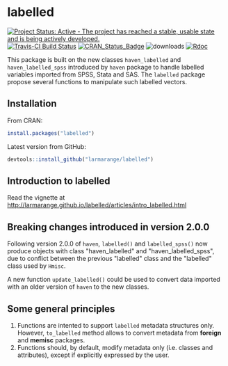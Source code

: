
<!-- README.md is generated from README.Rmd. Please edit that file -->
labelled
========

[![Project Status: Active - The project has reached a stable, usable state and is being actively developed.](http://www.repostatus.org/badges/0.1.0/active.svg)](http://www.repostatus.org/#active) [![Travis-CI Build Status](https://travis-ci.org/larmarange/labelled.svg?branch=master)](https://travis-ci.org/larmarange/labelled) [![CRAN\_Status\_Badge](http://www.r-pkg.org/badges/version/labelled)](https://cran.r-project.org/package=labelled) ![downloads](http://cranlogs.r-pkg.org/badges/grand-total/labelled) [![Rdoc](http://www.rdocumentation.org/badges/version/labelled)](http://www.rdocumentation.org/packages/labelled)

This package is built on the new classes `haven_labelled` and `haven_labelled_spss` introduced by `haven` package to handle labelled variables imported from SPSS, Stata and SAS. The `labelled` package propose several functions to manipulate such labelled vectors.

Installation
------------

From CRAN:

``` r
install.packages("labelled")
```

Latest version from GitHub:

``` r
devtools::install_github("larmarange/labelled")
```

Introduction to labelled
------------------------

Read the vignette at <http://larmarange.github.io/labelled/articles/intro_labelled.html>

Breaking changes introduced in version 2.0.0
--------------------------------------------

Following version 2.0.0 of `haven`, `labelled()` and `labelled_spss()` now produce objects with class "haven\_labelled" and "haven\_labelled\_spss", due to conflict between the previous "labelled" class and the "labelled" class used by `Hmisc`.

A new function `update_labelled()` could be used to convert data imported with an older version of `haven` to the new classes.

Some general principles
-----------------------

1.  Functions are intented to support `labelled` metadata structures only. However, `to_labelled` method allows to convert metadata from **foreign** and **memisc** packages.
2.  Functions should, by default, modify metadata only (i.e. classes and attributes), except if explicitly expressed by the user.

